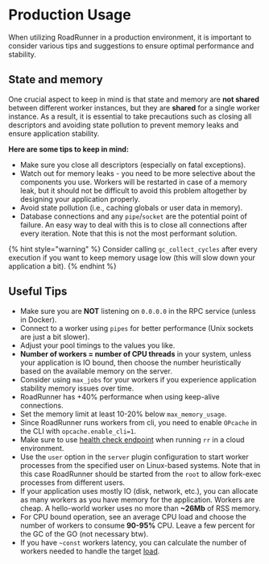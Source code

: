 # Production Usage

When utilizing RoadRunner in a production environment, it is important to consider various tips and suggestions to
ensure optimal performance and stability.

## State and memory

One crucial aspect to keep in mind is that state and memory are **not shared** between different worker instances, but
they are **shared** for a single worker instance. As a result, it is essential to take precautions such as closing all
descriptors and avoiding state pollution to prevent memory leaks and ensure application stability.

**Here are some tips to keep in mind:**

- Make sure you close all descriptors (especially on fatal exceptions).
- Watch out for memory leaks - you need to be more selective about the components you use. Workers will be restarted in
  case of a memory leak, but it should not be difficult to avoid this problem altogether by designing your application
  properly.
- Avoid state pollution (i.e., caching globals or user data in memory).
- Database connections and any `pipe`/`socket` are the potential point of failure. An easy way to deal with this is to
  close all connections after every iteration. Note that this is not the most performant solution.

{% hint style="warning" %}
Consider calling `gc_collect_cycles` after every execution if you want to keep memory usage low (this will slow down
your application a bit).
{% endhint %}

## Useful Tips

- Make sure you are **NOT** listening on `0.0.0.0` in the RPC service (unless in Docker).
- Connect to a worker using `pipes` for better performance (Unix sockets are just a bit slower).
- Adjust your pool timings to the values you like.
- **Number of workers = number of CPU threads** in your system, unless your application is IO bound, then choose the
  number heuristically based on the available memory on the server.
- Consider using `max_jobs` for your workers if you experience application stability memory issues over time.
- RoadRunner has +40% performance when using keep-alive connections.
- Set the memory limit at least 10-20% below `max_memory_usage`.
- Since RoadRunner runs workers from cli, you need to enable `OPcache` in the CLI with `opcache.enable_cli=1`.
- Make sure to use [health check endpoint](../lab/health.md) when running `rr` in a cloud environment.
- Use the `user` option in the `server` plugin configuration to start worker processes from the specified user on
  Linux-based systems. Note that in this case RoadRunner should be started from the `root` to allow fork-exec processes
  from different users.
- If your application uses mostly IO (disk, network, etc.), you can allocate as many workers as you have memory for the
  application. Workers are cheap. A hello-world worker uses no more than **~26Mb** of RSS memory.
- For CPU bound operation, see an average CPU load and choose the number of workers to consume **90-95%** CPU. Leave a
  few percent for the GC of the GO (not necessary btw).
- If you have `~const` workers latency, you can calculate the number of workers needed to handle the
  target [load](https://github.com/spiral/roadrunner/discussions/799#discussioncomment-1332646).
